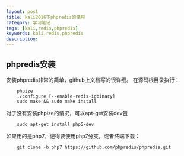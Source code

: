 ```yaml
---
layout: post
title: kali2016下phpredis的使用
category: 学习笔记
tags: [kali,redis,phpredis]
keywords: kali,redis,phpredis
description: 
---
```


## phpredis安装

安装phpredis非常的简单，github上文档写的很详细。
在源码根目录执行：

        phpize
        ./configure [--enable-redis-igbinary]
        sudo make && sudo make install

对于没有安装phpize的情况，可以apt-get安装dev包

        sudo apt-get install php5-dev

如果用的是php7，记得要使用php7分支，或者终端下载：

        git clone -b php7 https://github.com/phpredis/phpredis.git
